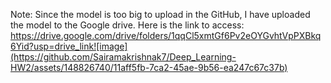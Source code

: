 Note: Since the model is too big to upload in the GitHub, I have uploaded the model to the Google drive. 
Here is the link to access: 
https://drive.google.com/drive/folders/1qqCl5xmtGf6Pv2eOYGvhtVpPXBkq6Yid?usp=drive_link![image](https://github.com/Sairamakrishnak7/Deep_Learning-HW2/assets/148826740/11aff5fb-7ca2-45ae-9b56-ea247c67c37b)
